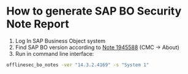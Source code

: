 # How to generate SAP BO Security Note Report
1. Log In SAP Business Object system
2. Find SAP BO version according to [Note 1945588](https://launchpad.support.sap.com/#/notes/1945588) (CMC -> About)
3. Run in command line interface:
```sh
offlinesec_bo_notes -ver "14.3.2.4169" -s "System 1"
```
